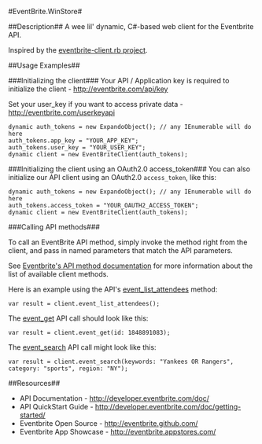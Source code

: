 ﻿#EventBrite.WinStore#

##Description##
A wee lil' dynamic, C#-based web client for the Eventbrite API.

Inspired by the [eventbrite-client.rb project](https://github.com/ryanjarvinen/eventbrite-client.rb).

##Usage Examples##

###Initializing the client###
Your API / Application key is required to initialize the client - http://eventbrite.com/api/key

Set your user_key if you want to access private data - http://eventbrite.com/userkeyapi

	dynamic auth_tokens = new ExpandoObject(); // any IEnumerable will do here
	auth_tokens.app_key = "YOUR_APP_KEY";
	auth_tokens.user_key = "YOUR_USER_KEY";
	dynamic client = new EventBriteClient(auth_tokens);

###Initializing the client using an OAuth2.0 access_token###
You can also initialize our API client using an OAuth2.0 `access_token`, like this:

	dynamic auth_tokens = new ExpandoObject(); // any IEnumerable will do here
	auth_tokens.access_token = "YOUR_OAUTH2_ACCESS_TOKEN";
	dynamic client = new EventBriteClient(auth_tokens);

###Calling API methods###

To call an EventBrite API method, simply invoke the method right from the client, and pass in named parameters that match the API parameters.

See [Eventbrite's API method documentation](http://developer.eventbrite.com/doc/) for more information about the list of available client methods.

Here is an example using the API's [event\_list\_attendees](http://developer.eventbrite.com/doc/users/event_list_attendees/) method:

    var result = client.event_list_attendees();

The [event_get](http://developer.eventbrite.com/doc/events/event_get/) API call should look like this:

    var result = client.event_get(id: 1848891083);

The [event_search](http://developer.eventbrite.com/doc/events/event_search/) API call might look like this:

    var result = client.event_search(keywords: "Yankees OR Rangers", category: "sports", region: "NY");

##Resources##
* API Documentation - <http://developer.eventbrite.com/doc/>
* API QuickStart Guide - <http://developer.eventbrite.com/doc/getting-started/>
* Eventbrite Open Source - <http://eventbrite.github.com/>
* Eventbrite App Showcase - <http://eventbrite.appstores.com/>